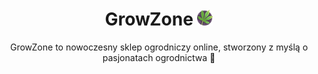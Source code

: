 <div align="center">

# GrowZone <img src="./icon.png" alt="icon" width="25" />

GrowZone to nowoczesny sklep ogrodniczy online, stworzony z myślą o pasjonatach ogrodnictwa 🌱

</div>
